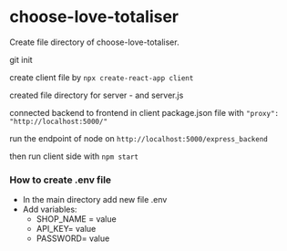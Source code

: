 # choose-love-totaliser

Create file directory of choose-love-totaliser.

git init

create client file by `npx create-react-app client`

created file directory for server - and server.js

connected backend to frontend in client package.json file with `"proxy": "http://localhost:5000/"`

run the endpoint of node on `http://localhost:5000/express_backend`

then run client side with `npm start`

### How to create .env file

-   In the main directory add new file .env
-   Add variables:
    -   SHOP_NAME = value
    -   API_KEY= value
    -   PASSWORD= value
